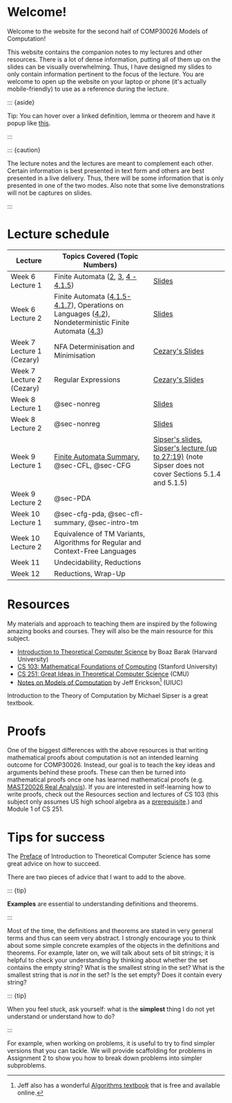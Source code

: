 # Welcome!

Welcome to the website for the second half of COMP30026 Models of
Computation!

This website contains the companion notes to my lectures and other
resources. There is a lot of dense information, putting all of them up
on the slides can be visually overwhelming. Thus, I have designed my
slides to only contain information pertinent to the focus of the
lecture. You are welcome to open up the website on your laptop or phone
(it's actually mobile-friendly) to use as a reference during the
lecture.

::: {aside}

Tip: You can hover over a linked definition, lemma or theorem and have
it popup like [this](./hover-link-demo.mov).

:::

::: {caution}

The lecture notes and the lectures are meant to complement each other. Certain information is best presented in text form and others are best presented in a live delivery. Thus, there will be some information that is only presented in one of the two modes. Also note that some live demonstrations will not be captures on slides.

:::

# Lecture schedule

| Lecture | Topics Covered (Topic Numbers) |  |
|----|----|----|
| Week 6 Lecture 1 | Finite Automata ([2](./preamble/), [3](./prelim/), [4 - 4.1.5](./fa/)) | [Slides](./w6l1-slides.pdf) |
| Week 6 Lecture 2 | Finite Automata ([4.1.5-4.1.7](./intro-fa#finite-automata-in-general)), Operations on Languages ([4.2](./operations-fa)), Nondeterministic Finite Automata ([4.3](./nondet-fa)) | [Slides](./w6l2-slides.pdf) |
| Week 7 Lecture 1 (Cezary) | NFA Determinisation and Minimisation | [Cezary's Slides](https://canvas.lms.unimelb.edu.au/courses/215477/files/24683709?module_item_id=6927050) |
| Week 7 Lecture 2 (Cezary) | Regular Expressions | [Cezary's Slides](https://canvas.lms.unimelb.edu.au/courses/215477/files/24840376?module_item_id=6966082) |
| Week 8 Lecture 1 | @sec-nonreg | [Slides](./w8l1-slides.pdf) |
| Week 8 Lecture 2 | @sec-nonreg | [Slides](./w8l2-slides.pdf) |
| Week 9 Lecture 1 | [Finite Automata Summary](./fa-summary), @sec-CFL, @sec-CFG | [Sipser's slides](https://math.mit.edu/~sipser/18404/Lectures%20Fall%202020/Lecture%204%20final.pptx), [Sipser's lecture (up to 27:19)](https://youtu.be/m9eHViDPAJQ?si=LTxUewK89ifhyggV) (note Sipser does not cover Sections 5.1.4 and 5.1.5) |
| Week 9 Lecture 2 | @sec-PDA |  |
| Week 10 Lecture 1 | @sec-cfg-pda, @sec-cfl-summary, @sec-intro-tm |  |
| Week 10 Lecture 2 | Equivalence of TM Variants, Algorithms for Regular and Context-Free Languages |  |
| Week 11 | Undecidability, Reductions |  |
| Week 12 | Reductions, Wrap-Up |  |

# Resources

My materials and approach to teaching them are inspired by the following
amazing books and courses. They will also be the main resource for this
subject.

- [Introduction to Theoretical Computer
  Science](https://introtcs.org/public/index.html) by Boaz Barak
  (Harvard University)
- [CS 103: Mathematical Foundations of
  Computing](https://cs121.boazbarak.org) (Stanford University)
- [CS 251: Great Ideas in Theoretical Computer
  Science](https://s23.cs251.com/index.html) (CMU)
- [Notes on Models of
  Computation](http://jeffe.cs.illinois.edu/teaching/algorithms/#models)
  by Jeff Erickson[^1] (UIUC)

Introduction to the Theory of Computation by Michael Sipser is a great
textbook.

# Proofs

One of the biggest differences with the above resources is that writing
mathematical proofs about computation is not an intended learning
outcome for COMP30026. Instead, our goal is to teach the key ideas and
arguments behind these proofs. These can then be turned into
mathematical proofs once one has learned mathematical proofs (e.g.
[MAST20026 Real
Analysis](https://handbook.unimelb.edu.au/subjects/mast20026)). If you
are interested in self-learning how to write proofs, check out the
Resources section and lectures of CS 103 (this subject only assumes US
high school algebra as a
[prerequisite](https://web.stanford.edu/class/archive/cs/cs103/cs103.1246/prereqs).)
and Module 1 of CS 251.

# Tips for success

The
[Preface](https://introtcs.org/public/lec_00_0_preface.html#to-the-student)
of Introduction to Theoretical Computer Science has some great advice on
how to succeed.

There are two pieces of advice that I want to add to the above.

::: {tip}

**Examples** are essential to understanding definitions and theorems.

:::

Most of the time, the definitions and theorems are stated in very
general terms and thus can seem very abstract. I strongly encourage you
to think about some simple concrete examples of the objects in the
definitions and theorems. For example, later on, we will talk about sets
of bit strings; it is helpful to check your understanding by thinking
about whether the set contains the empty string? What is the smallest
string in the set? What is the smallest string that is *not* in the set?
Is the set empty? Does it contain every string?

::: {tip}

When you feel stuck, ask yourself: what is the **simplest** thing I do
not yet understand or understand how to do?

:::

For example, when working on problems, it is useful to try to find
simpler versions that you can tackle. We will provide scaffolding for
problems in Assignment 2 to show you how to break down problems into
simpler subproblems.

[^1]: Jeff also has a wonderful [Algorithms
    textbook](https://jeffe.cs.illinois.edu/teaching/algorithms/) that
    is free and available online.
